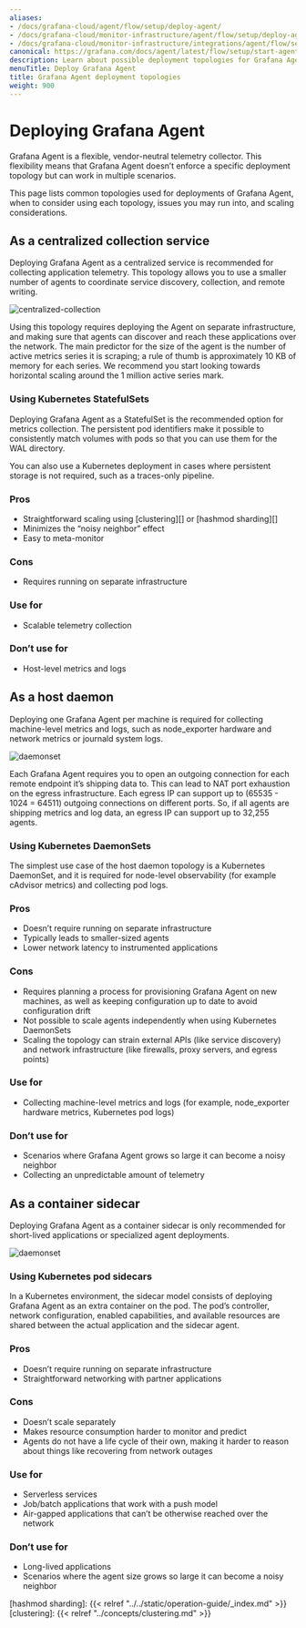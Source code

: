 ```yaml
---
aliases:
- /docs/grafana-cloud/agent/flow/setup/deploy-agent/
- /docs/grafana-cloud/monitor-infrastructure/agent/flow/setup/deploy-agent/
- /docs/grafana-cloud/monitor-infrastructure/integrations/agent/flow/setup/deploy-agent/
canonical: https://grafana.com/docs/agent/latest/flow/setup/start-agent/
description: Learn about possible deployment topologies for Grafana Agent
menuTitle: Deploy Grafana Agent
title: Grafana Agent deployment topologies
weight: 900
---
```


# Deploying Grafana Agent

Grafana Agent is a flexible, vendor-neutral telemetry collector. This
flexibility means that Grafana Agent doesn’t enforce a specific deployment topology
but can work in multiple scenarios.

This page lists common topologies used for deployments of Grafana Agent, when
to consider using each topology, issues you may run into, and scaling
considerations.

## As a centralized collection service
Deploying Grafana Agent as a centralized service is recommended for
collecting application telemetry. This topology allows you to use a smaller number of agents to
coordinate service discovery, collection, and remote writing.

![centralized-collection](/media/docs/agent/agent-topologies/centralized-collection.png)

Using this topology requires deploying the Agent on separate infrastructure,
and making sure that agents can discover and reach these applications over the
network. The main predictor for the size of the agent is the number of active
metrics series it is scraping; a rule of thumb is approximately 10 KB of memory for each
series. We recommend you start looking towards horizontal scaling around the 1 million
active series mark.

### Using Kubernetes StatefulSets
Deploying Grafana Agent as a StatefulSet is the recommended option for metrics
collection.
The persistent pod identifiers make it possible to consistently match volumes
with pods so that you can use them for the WAL directory.

You can also use a Kubernetes deployment in cases where persistent storage is not required, such as a traces-only pipeline.

### Pros
* Straightforward scaling using [clustering][] or [hashmod sharding][]
* Minimizes the “noisy neighbor” effect
* Easy to meta-monitor

### Cons
* Requires running on separate infrastructure

### Use for
* Scalable telemetry collection

### Don’t use for
* Host-level metrics and logs

## As a host daemon
Deploying one Grafana Agent per machine is required for collecting
machine-level metrics and logs, such as node_exporter hardware and network
metrics or journald system logs.

![daemonset](/media/docs/agent/agent-topologies/daemonset.png)

Each Grafana Agent requires you to open an outgoing connection for each remote endpoint
it’s shipping data to. This can lead to NAT port exhaustion on the egress
infrastructure. Each egress IP can support up to (65535 - 1024 = 64511)
outgoing connections on different ports. So, if all agents are shipping metrics
and log data, an egress IP can support up to 32,255 agents.

### Using Kubernetes DaemonSets
The simplest use case of the host daemon topology is a Kubernetes DaemonSet,
and it is required for node-level observability (for example cAdvisor metrics) and
collecting pod logs.

### Pros
* Doesn’t require running on separate infrastructure
* Typically leads to smaller-sized agents
* Lower network latency to instrumented applications

### Cons
* Requires planning a process for provisioning Grafana Agent on new machines, as well as keeping configuration up to date to avoid configuration drift
* Not possible to scale agents independently when using Kubernetes DaemonSets
* Scaling the topology can strain external APIs (like service discovery) and network infrastructure (like firewalls, proxy servers, and egress points)

### Use for
* Collecting machine-level metrics and logs (for example, node_exporter hardware metrics, Kubernetes pod logs)

### Don’t use for
* Scenarios where Grafana Agent grows so large it can become a noisy neighbor
* Collecting an unpredictable amount of telemetry

## As a container sidecar
Deploying Grafana Agent as a container sidecar is only recommended for
short-lived applications or specialized agent deployments.

![daemonset](/media/docs/agent/agent-topologies/sidecar.png)

### Using Kubernetes pod sidecars
In a Kubernetes environment, the sidecar model consists of deploying Grafana Agent
as an extra container on the pod. The pod’s controller, network configuration,
enabled capabilities, and available resources are shared between the actual
application and the sidecar agent.

### Pros
* Doesn’t require running on separate infrastructure
* Straightforward networking with partner applications

### Cons
* Doesn’t scale separately
* Makes resource consumption harder to monitor and predict
* Agents do not have a life cycle of their own, making it harder to reason about things like recovering from network outages

### Use for
* Serverless services
* Job/batch applications that work with a push model
* Air-gapped applications that can’t be otherwise reached over the network

### Don’t use for
* Long-lived applications 
* Scenarios where the agent size grows so large it can become a noisy neighbor

[hashmod sharding]: {{< relref "../../static/operation-guide/_index.md" >}}
[clustering]: {{< relref "../concepts/clustering.md" >}}

